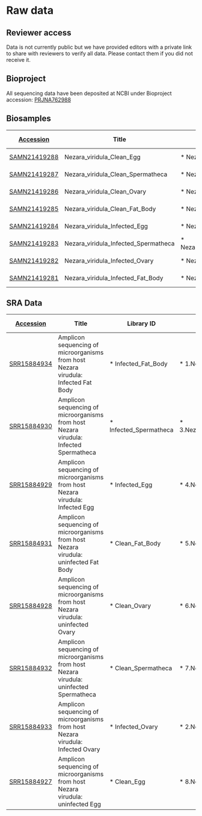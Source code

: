 
# Raw data

## Reviewer access

Data is not currently public but we have provided editors with a private
link to share with reviewers to verify all data. Please contact them if you did not receive it.

## Bioproject
All sequencing data have been deposited at NCBI under Bioproject accession: [PRJNA762988](https://dataview.ncbi.nlm.nih.gov/object/PRJNA762988)

## Biosamples

| [Accession](https://dataview.ncbi.nlm.nih.gov/#)                      | Title                                   | Sample name                                 | Organism name         | SRA                                                              | [Status](https://dataview.ncbi.nlm.nih.gov/#) | [Release date](https://dataview.ncbi.nlm.nih.gov/#) |
| --------------------------------------------------------------------- | --------------------------------------- | ------------------------------------------- | --------------------- | ---------------------------------------------------------------- | --------------------------------------------- | --------------------------------------------------- |
| [SAMN21419288](https://dataview.ncbi.nlm.nih.gov/object/SAMN21419288) | Nezara\_viridula\_Clean\_Egg            | *   Nezara\_viridula\_Clean\_Egg            | *   insect metagenome | [SRR15884927](https://dataview.ncbi.nlm.nih.gov/object/27600578) |  **To be released**                           | 2025-09-01                                          |
| [SAMN21419287](https://dataview.ncbi.nlm.nih.gov/object/SAMN21419287) | Nezara\_viridula\_Clean\_Spermatheca    | *   Nezara\_viridula\_Clean\_Spermatheca    | *   insect metagenome | [SRR15884932](https://dataview.ncbi.nlm.nih.gov/object/27600577) |  **To be released**                           | 2025-09-01                                          |
| [SAMN21419286](https://dataview.ncbi.nlm.nih.gov/object/SAMN21419286) | Nezara\_viridula\_Clean\_Ovary          | *   Nezara\_viridula\_Clean\_Ovary          | *   insect metagenome | [SRR15884928](https://dataview.ncbi.nlm.nih.gov/object/27600576) |  **To be released**                           | 2025-09-01                                          |
| [SAMN21419285](https://dataview.ncbi.nlm.nih.gov/object/SAMN21419285) | Nezara\_viridula\_Clean\_Fat\_Body      | *   Nezara\_viridula\_Clean\_Fat\_Body      | *   insect metagenome | [SRR15884931](https://dataview.ncbi.nlm.nih.gov/object/27600575) |  **To be released**                           | 2025-09-01                                          |
| [SAMN21419284](https://dataview.ncbi.nlm.nih.gov/object/SAMN21419284) | Nezara\_viridula\_Infected\_Egg         | *   Nezara\_viridula\_Infected\_Egg         | *   insect metagenome | [SRR15884929](https://dataview.ncbi.nlm.nih.gov/object/27600574) |  **To be released**                           | 2025-09-01                                          |
| [SAMN21419283](https://dataview.ncbi.nlm.nih.gov/object/SAMN21419283) | Nezara\_viridula\_Infected\_Spermatheca | *   Nezara\_viridula\_Infected\_Spermatheca | *   insect metagenome | [SRR15884930](https://dataview.ncbi.nlm.nih.gov/object/27600573) |  **To be released**                           | 2025-09-01                                          |
| [SAMN21419282](https://dataview.ncbi.nlm.nih.gov/object/SAMN21419282) | Nezara\_viridula\_Infected\_Ovary       | *   Nezara\_viridula\_Infected\_Ovary       | *   insect metagenome | [SRR15884933](https://dataview.ncbi.nlm.nih.gov/object/27600572) |  **To be released**                           | 2025-09-01                                          |
| [SAMN21419281](https://dataview.ncbi.nlm.nih.gov/object/SAMN21419281) | Nezara\_viridula\_Infected\_Fat\_Body   | *   Nezara\_viridula\_Infected\_Fat\_Body   | *   insect metagenome | [SRR15884934](https://dataview.ncbi.nlm.nih.gov/object/27600571) |  **To be released**                           | 2025-09-01                                          |

## SRA Data


|[Accession](https://dataview.ncbi.nlm.nih.gov/#)                   |Title                                                                                  |Library ID               |Files                                                                       |Sample name                                                                                 |[Status](https://dataview.ncbi.nlm.nih.gov/#)|[Release date](https://dataview.ncbi.nlm.nih.gov/#)
|-------------------------------------------------------------------|---------------------------------------------------------------------------------------|-------------------------|----------------------------------------------------------------------------|--------------------------------------------------------------------------------------------|---------------------------------------------|---------------------------------------------------
|[SRR15884934](https://dataview.ncbi.nlm.nih.gov/object/SRR15884934)|Amplicon sequencing of microorganisms from host Nezara virudula: Infected Fat Body     |*   Infected\_Fat\_Body  |*   1.Nezara.viridula.Infected.Fat.Body\_TCCGGCCG\_L001\_R1\_001.fastq.gz   |[Nezara\_viridula\_Infected\_Fat\_Body](https://dataview.ncbi.nlm.nih.gov/object/27594648)  | **To be released**                          |2025-09-01                                         
|[SRR15884930](https://dataview.ncbi.nlm.nih.gov/object/SRR15884930)|Amplicon sequencing of microorganisms from host Nezara virudula: Infected Spermatheca  |*   Infected\_Spermatheca|*   3.Nezara.viridula.Infected.Spermatheca\_TCCGTCGG\_L001\_R1\_001.fastq.gz|[Nezara\_viridula\_Infected\_Spermatheca](https://dataview.ncbi.nlm.nih.gov/object/27594650)| **To be released**                          |2025-09-01                                         
|[SRR15884929](https://dataview.ncbi.nlm.nih.gov/object/SRR15884929)|Amplicon sequencing of microorganisms from host Nezara virudula: Infected Egg          |*   Infected\_Egg        |*   4.Nezara.viridula.Infected.Egg\_TCCGTCTT\_L001\_R1\_001.fastq.gz        |[Nezara\_viridula\_Infected\_Egg](https://dataview.ncbi.nlm.nih.gov/object/27594651)        | **To be released**                          |2025-09-01                                         
|[SRR15884931](https://dataview.ncbi.nlm.nih.gov/object/SRR15884931)|Amplicon sequencing of microorganisms from host Nezara virudula: uninfected Fat Body   |*   Clean\_Fat\_Body     |*   5.Nezara.viridula.Clean.Fat.Body\_TCCGTGCG\_L001\_R1\_001.fastq.gz      |[Nezara\_viridula\_Clean\_Fat\_Body](https://dataview.ncbi.nlm.nih.gov/object/27594802)     | **To be released**                          |2025-09-01                                         
|[SRR15884928](https://dataview.ncbi.nlm.nih.gov/object/SRR15884928)|Amplicon sequencing of microorganisms from host Nezara virudula: uninfected Ovary      |*   Clean\_Ovary         |*   6.Nezara.viridula.Clean.Ovary\_TCCGTGCT\_L001\_R1\_001.fastq.gz         |[Nezara\_viridula\_Clean\_Ovary](https://dataview.ncbi.nlm.nih.gov/object/27594803)         | **To be released**                          |2025-09-01                                         
|[SRR15884932](https://dataview.ncbi.nlm.nih.gov/object/SRR15884932)|Amplicon sequencing of microorganisms from host Nezara virudula: uninfected Spermatheca|*   Clean\_Spermatheca   |*   7.Nezara.viridula.Clean.Spermatheca\_TCCGTTCC\_L001\_R1\_001.fastq.gz   |[Nezara\_viridula\_Clean\_Spermatheca](https://dataview.ncbi.nlm.nih.gov/object/27594804)   | **To be released**                          |2025-09-01                                         
|[SRR15884933](https://dataview.ncbi.nlm.nih.gov/object/SRR15884933)|Amplicon sequencing of microorganisms from host Nezara virudula: Infected Ovary        |*   Infected\_Ovary      |*   2.Nezara.viridula.Infected.Ovary\_TCCGGTAA\_L001\_R1\_001.fastq.gz      |[Nezara\_viridula\_Infected\_Ovary](https://dataview.ncbi.nlm.nih.gov/object/27594649)      | **To be released**                          |2025-09-01                                         
|[SRR15884927](https://dataview.ncbi.nlm.nih.gov/object/SRR15884927)|Amplicon sequencing of microorganisms from host Nezara virudula: uninfected Egg        |*   Clean\_Egg           |*   8.Nezara.viridula.Clean.Egg\_TCCGTTTT\_L001\_R1\_001.fastq.gz           |[Nezara\_viridula\_Clean\_Egg](https://dataview.ncbi.nlm.nih.gov/object/27594805)           | **To be released**                          |2025-09-01                                         
